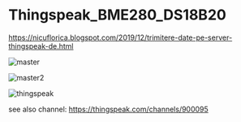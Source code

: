 # Thingspeak_BME280_DS18B20
https://nicuflorica.blogspot.com/2019/12/trimitere-date-pe-server-thingspeak-de.html

![master](https://1.bp.blogspot.com/-iMe7SMjVjLU/XeP_bAJEcAI/AAAAAAAAa_w/1tJ2Mn3iD5MjmOp6BymnFivw4fb7dYa2gCLcBGAsYHQ/s1600/stup1.jpg)

![master2](https://1.bp.blogspot.com/-zE9cZSUbcF8/XeQAF8qsCGI/AAAAAAAAbAA/zgW5VEZse38RwE3tXB2C_2kPQvUqLu4ugCLcBGAsYHQ/s1600/stup3.jpg)

![thingspeak](https://1.bp.blogspot.com/-MPMGXWJp0F0/XeQGA9br4fI/AAAAAAAAbAY/aYyxOx94tJ0mJYqwFnXJQge4tTr3rWUyQCLcBGAsYHQ/s1600/stup4.jpg)

see also channel: https://thingspeak.com/channels/900095
